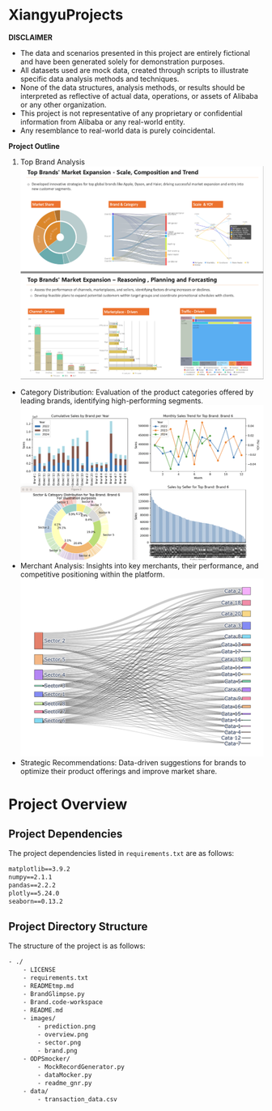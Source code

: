 # XiangyuProjects


__DISCLAIMER__
- The data and scenarios presented in this project are entirely fictional and have been generated solely for demonstration purposes.
- All datasets used are mock data, created through scripts to illustrate specific data analysis methods and techniques. 
- None of the data structures, analysis methods, or results should be interpreted as reflective of actual data, operations, or assets of Alibaba or any other organization. 
- This project is not representative of any proprietary or confidential information from Alibaba or any real-world entity. 
- Any resemblance to real-world data is purely coincidental.


__Project Outline__


1. Top Brand Analysis
![alt text](images/overview.png)
- Category Distribution: Evaluation of the product categories offered by leading brands, identifying high-performing segments.
![alt text](images/brand.png)
- Merchant Analysis: Insights into key merchants, their performance, and competitive positioning within the platform.
![alt text](images/sector.png)
- Strategic Recommendations: Data-driven suggestions for brands to optimize their product offerings and improve market share.



# Project Overview

## Project Dependencies
The project dependencies listed in `requirements.txt` are as follows:

```text
matplotlib==3.9.2
numpy==2.1.1
pandas==2.2.2
plotly==5.24.0
seaborn==0.13.2
```

## Project Directory Structure
The structure of the project is as follows:

```text
- ./
    - LICENSE
    - requirements.txt
    - READMEtmp.md
    - BrandGlimpse.py
    - Brand.code-workspace
    - README.md
    - images/
        - prediction.png
        - overview.png
        - sector.png
        - brand.png
    - ODPSmocker/
        - MockRecordGenerator.py
        - dataMocker.py
        - readme_gnr.py
    - data/
        - transaction_data.csv
```
